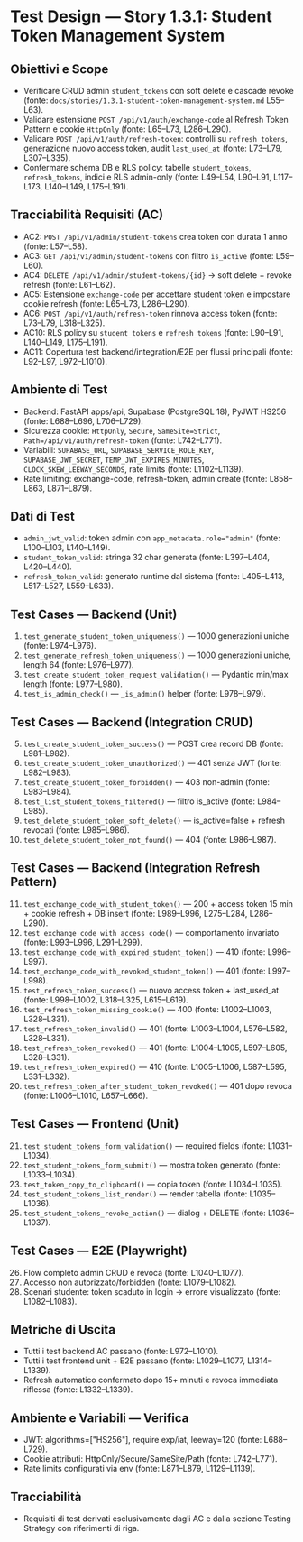 # Test Design — Story 1.3.1: Student Token Management System

## Obiettivi e Scope
- Verificare CRUD admin `student_tokens` con soft delete e cascade revoke (fonte: `docs/stories/1.3.1-student-token-management-system.md` L55–L63).
- Validare estensione `POST /api/v1/auth/exchange-code` al Refresh Token Pattern e cookie `HttpOnly` (fonte: L65–L73, L286–L290).
- Validare `POST /api/v1/auth/refresh-token`: controlli su `refresh_tokens`, generazione nuovo access token, audit `last_used_at` (fonte: L73–L79, L307–L335).
- Confermare schema DB e RLS policy: tabelle `student_tokens`, `refresh_tokens`, indici e RLS admin-only (fonte: L49–L54, L90–L91, L117–L173, L140–L149, L175–L191).

## Tracciabilità Requisiti (AC)
- AC2: `POST /api/v1/admin/student-tokens` crea token con durata 1 anno (fonte: L57–L58).
- AC3: `GET /api/v1/admin/student-tokens` con filtro `is_active` (fonte: L59–L60).
- AC4: `DELETE /api/v1/admin/student-tokens/{id}` → soft delete + revoke refresh (fonte: L61–L62).
- AC5: Estensione `exchange-code` per accettare student token e impostare cookie refresh (fonte: L65–L73, L286–L290).
- AC6: `POST /api/v1/auth/refresh-token` rinnova access token (fonte: L73–L79, L318–L325).
- AC10: RLS policy su `student_tokens` e `refresh_tokens` (fonte: L90–L91, L140–L149, L175–L191).
- AC11: Copertura test backend/integration/E2E per flussi principali (fonte: L92–L97, L972–L1010).
## Ambiente di Test
- Backend: FastAPI apps/api, Supabase (PostgreSQL 18), PyJWT HS256 (fonte: L688–L696, L706–L729).
- Sicurezza cookie: `HttpOnly`, `Secure`, `SameSite=Strict`, `Path=/api/v1/auth/refresh-token` (fonte: L742–L771).
- Variabili: `SUPABASE_URL`, `SUPABASE_SERVICE_ROLE_KEY`, `SUPABASE_JWT_SECRET`, `TEMP_JWT_EXPIRES_MINUTES`, `CLOCK_SKEW_LEEWAY_SECONDS`, rate limits (fonte: L1102–L1139).
- Rate limiting: exchange-code, refresh-token, admin create (fonte: L858–L863, L871–L879).

## Dati di Test
- `admin_jwt_valid`: token admin con `app_metadata.role="admin"` (fonte: L100–L103, L140–L149).
- `student_token_valid`: stringa 32 char generata (fonte: L397–L404, L420–L440).
- `refresh_token_valid`: generato runtime dal sistema (fonte: L405–L413, L517–L527, L559–L633).

## Test Cases — Backend (Unit)
1. `test_generate_student_token_uniqueness()` — 1000 generazioni uniche (fonte: L974–L976).
2. `test_generate_refresh_token_uniqueness()` — 1000 generazioni uniche, length 64 (fonte: L976–L977).
3. `test_create_student_token_request_validation()` — Pydantic min/max length (fonte: L977–L980).
4. `test_is_admin_check()` — `_is_admin()` helper (fonte: L978–L979).

## Test Cases — Backend (Integration CRUD)
5. `test_create_student_token_success()` — POST crea record DB (fonte: L981–L982).
6. `test_create_student_token_unauthorized()` — 401 senza JWT (fonte: L982–L983).
7. `test_create_student_token_forbidden()` — 403 non-admin (fonte: L983–L984).
8. `test_list_student_tokens_filtered()` — filtro is_active (fonte: L984–L985).
9. `test_delete_student_token_soft_delete()` — is_active=false + refresh revocati (fonte: L985–L986).
10. `test_delete_student_token_not_found()` — 404 (fonte: L986–L987).

## Test Cases — Backend (Integration Refresh Pattern)
11. `test_exchange_code_with_student_token()` — 200 + access token 15 min + cookie refresh + DB insert (fonte: L989–L996, L275–L284, L286–L290).
12. `test_exchange_code_with_access_code()` — comportamento invariato (fonte: L993–L996, L291–L299).
13. `test_exchange_code_with_expired_student_token()` — 410 (fonte: L996–L997).
14. `test_exchange_code_with_revoked_student_token()` — 401 (fonte: L997–L998).
15. `test_refresh_token_success()` — nuovo access token + last_used_at (fonte: L998–L1002, L318–L325, L615–L619).
16. `test_refresh_token_missing_cookie()` — 400 (fonte: L1002–L1003, L328–L331).
17. `test_refresh_token_invalid()` — 401 (fonte: L1003–L1004, L576–L582, L328–L331).
18. `test_refresh_token_revoked()` — 401 (fonte: L1004–L1005, L597–L605, L328–L331).
19. `test_refresh_token_expired()` — 410 (fonte: L1005–L1006, L587–L595, L331–L332).
20. `test_refresh_token_after_student_token_revoked()` — 401 dopo revoca (fonte: L1006–L1010, L657–L666).

## Test Cases — Frontend (Unit)
21. `test_student_tokens_form_validation()` — required fields (fonte: L1031–L1034).
22. `test_student_tokens_form_submit()` — mostra token generato (fonte: L1033–L1034).
23. `test_token_copy_to_clipboard()` — copia token (fonte: L1034–L1035).
24. `test_student_tokens_list_render()` — render tabella (fonte: L1035–L1036).
25. `test_student_tokens_revoke_action()` — dialog + DELETE (fonte: L1036–L1037).

## Test Cases — E2E (Playwright)
26. Flow completo admin CRUD e revoca (fonte: L1040–L1077).
27. Accesso non autorizzato/forbidden (fonte: L1079–L1082).
28. Scenari studente: token scaduto in login → errore visualizzato (fonte: L1082–L1083).

## Metriche di Uscita
- Tutti i test backend AC passano (fonte: L972–L1010).
- Tutti i test frontend unit + E2E passano (fonte: L1029–L1077, L1314–L1339).
- Refresh automatico confermato dopo 15+ minuti e revoca immediata riflessa (fonte: L1332–L1339).

## Ambiente e Variabili — Verifica
- JWT: algorithms=["HS256"], require exp/iat, leeway=120 (fonte: L688–L729).
- Cookie attributi: HttpOnly/Secure/SameSite/Path (fonte: L742–L771).
- Rate limits configurati via env (fonte: L871–L879, L1129–L1139).

## Tracciabilità
- Requisiti di test derivati esclusivamente dagli AC e dalla sezione Testing Strategy con riferimenti di riga.
